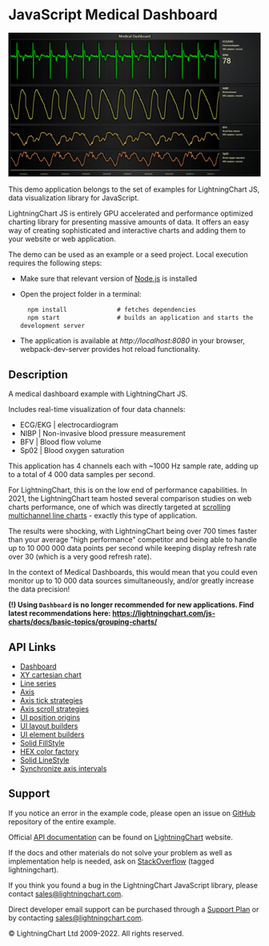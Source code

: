 # JavaScript Medical Dashboard

![JavaScript Medical Dashboard](dashboardMedical-darkGold.png)

This demo application belongs to the set of examples for LightningChart JS, data visualization library for JavaScript.

LightningChart JS is entirely GPU accelerated and performance optimized charting library for presenting massive amounts of data. It offers an easy way of creating sophisticated and interactive charts and adding them to your website or web application.

The demo can be used as an example or a seed project. Local execution requires the following steps:

-   Make sure that relevant version of [Node.js](https://nodejs.org/en/download/) is installed
-   Open the project folder in a terminal:

          npm install              # fetches dependencies
          npm start                # builds an application and starts the development server

-   The application is available at _http://localhost:8080_ in your browser, webpack-dev-server provides hot reload functionality.


## Description

A medical dashboard example with LightningChart JS.

Includes real-time visualization of four data channels:

-   ECG/EKG | electrocardiogram
-   NIBP | Non-invasive blood pressure measurement
-   BFV | Blood flow volume
-   Sp02 | Blood oxygen saturation

This application has 4 channels each with ~1000 Hz sample rate, adding up to a total of 4 000 data samples per second.

For LightningChart, this is on the low end of performance capabilities.
In 2021, the LightningChart team hosted several comparison studies on web charts performance, one of which was directly targeted at [scrolling multichannel line charts](https://lightningchart.com/javascript-charts-performance-comparison/) - exactly this type of application.

The results were shocking, with LightningChart being over 700 times faster than your average "high performance" competitor and being able to handle up to 10 000 000 data points per second while keeping display refresh rate over 30 (which is a very good refresh rate).

In the context of Medical Dashboards, this would mean that you could even monitor up to 10 000 data sources simultaneously, and/or greatly increase the data precision!

**(!) Using `Dashboard` is no longer recommended for new applications. Find latest recommendations here: https://lightningchart.com/js-charts/docs/basic-topics/grouping-charts/**


## API Links

* [Dashboard]
* [XY cartesian chart]
* [Line series]
* [Axis]
* [Axis tick strategies]
* [Axis scroll strategies]
* [UI position origins]
* [UI layout builders]
* [UI element builders]
* [Solid FillStyle]
* [HEX color factory]
* [Solid LineStyle]
* [Synchronize axis intervals]


## Support

If you notice an error in the example code, please open an issue on [GitHub][0] repository of the entire example.

Official [API documentation][1] can be found on [LightningChart][2] website.

If the docs and other materials do not solve your problem as well as implementation help is needed, ask on [StackOverflow][3] (tagged lightningchart).

If you think you found a bug in the LightningChart JavaScript library, please contact sales@lightningchart.com.

Direct developer email support can be purchased through a [Support Plan][4] or by contacting sales@lightningchart.com.

[0]: https://github.com/Arction/
[1]: https://lightningchart.com/lightningchart-js-api-documentation/
[2]: https://lightningchart.com
[3]: https://stackoverflow.com/questions/tagged/lightningchart
[4]: https://lightningchart.com/support-services/

© LightningChart Ltd 2009-2022. All rights reserved.


[Dashboard]: https://lightningchart.com/js-charts/api-documentation/v5.1.0/classes/Dashboard.html
[XY cartesian chart]: https://lightningchart.com/js-charts/api-documentation/v5.1.0/classes/ChartXY.html
[Line series]: https://lightningchart.com/js-charts/api-documentation/v5.1.0/classes/LineSeries.html
[Axis]: https://lightningchart.com/js-charts/api-documentation/v5.1.0/classes/Axis.html
[Axis tick strategies]: https://lightningchart.com/js-charts/api-documentation/v5.1.0/variables/AxisTickStrategies.html
[Axis scroll strategies]: https://lightningchart.com/js-charts/api-documentation/v5.1.0/variables/AxisScrollStrategies.html
[UI position origins]: https://lightningchart.com/js-charts/api-documentation/v5.1.0/variables/UIOrigins.html
[UI layout builders]: https://lightningchart.com/js-charts/api-documentation/v5.1.0/variables/UILayoutBuilders.html
[UI element builders]: https://lightningchart.com/js-charts/api-documentation/v5.1.0/variables/UIElementBuilders.html
[Solid FillStyle]: https://lightningchart.com/js-charts/api-documentation/v5.1.0/classes/SolidFill.html
[HEX color factory]: https://lightningchart.com/js-charts/api-documentation/v5.1.0/functions/ColorHEX.html
[Solid LineStyle]: https://lightningchart.com/js-charts/api-documentation/v5.1.0/classes/SolidLine.html
[Synchronize axis intervals]: https://lightningchart.com/js-charts/api-documentation/v5.1.0/functions/synchronizeAxisIntervals.html

